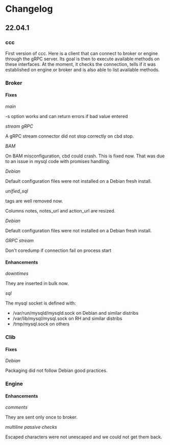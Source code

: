 # Changelog

## 22.04.1

### ccc

First version of ccc. Here is a client that can connect to broker or engine
through the gRPC server. Its goal is then to execute available methods on
these interfaces. At the moment, it checks the connection, tells if it was
established on engine or broker and is also able to list available methods.

### Broker

#### Fixes

*main*

-s option works and can return errors if bad value entered

*stream gRPC*

A gRPC stream connector did not stop correctly on cbd stop.

*BAM*

On BAM misconfiguration, cbd could crash. This is fixed now. That was due to
an issue in mysql code with promises handling.

*Debian*

Default configuration files were not installed on a Debian fresh install.

*unified_sql*

tags are well removed now.

Columns notes, notes\_url and action\_url are resized.

*Debian*

Default configuration files were not installed on a Debian fresh install.

*GRPC stream*

Don't coredump if connection fail on process start

#### Enhancements

*downtimes*

They are inserted in bulk now.

*sql*

The mysql socket is defined with:
* /var/run/mysqld/mysqld.sock on Debian and similar distribs
* /var/lib/mysql/mysql.sock on RH and similar distribs
* /tmp/mysql.sock on others

### Clib

#### Fixes

*Debian*

Packaging did not follow Debian good practices.

### Engine

#### Enhancements

*comments*

They are sent only once to broker.

*multiline passive checks*

Escaped characters were not unescaped and we could not get them back.
